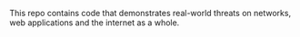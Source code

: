 This repo contains code that demonstrates real-world threats on networks, web applications and the internet as a whole.

